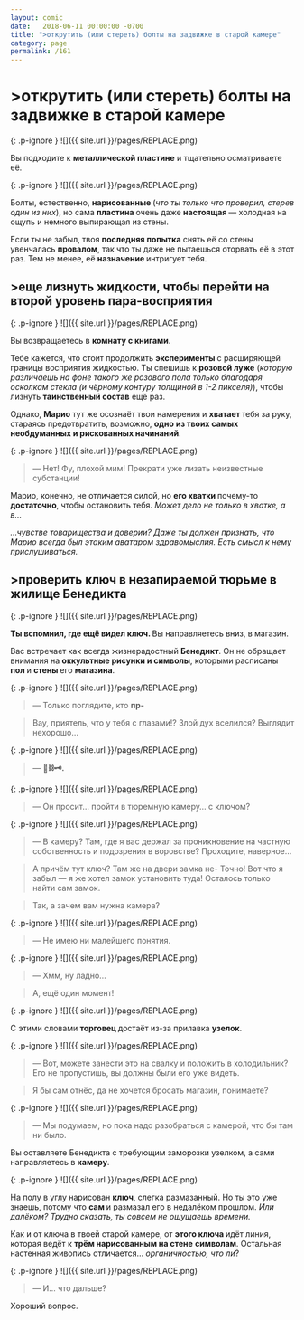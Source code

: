 ```yaml
---
layout: comic
date:   2018-06-11 00:00:00 -0700
title: ">открутить (или стереть) болты на задвижке в старой камере"
category: page
permalink: /161
---
```

# >открутить (или стереть) болты на задвижке в старой камере

{: .p-ignore }
![]({{ site.url }}/pages/REPLACE.png)

Вы подходите к <strong>металлической пластине</strong> и тщательно осматриваете её.

{: .p-ignore }
![]({{ site.url }}/pages/REPLACE.png)

Болты, естественно, <strong>нарисованные </strong>(<em>что ты только что проверил, стерев один из них</em>), но сама <strong>пластина </strong>очень даже <strong>настоящая </strong>— холодная на ощупь и немного выпирающая из стены.

Если ты не забыл, твоя <strong>последняя попытка</strong> снять её со стены увенчалась <strong>провалом</strong>, так что ты даже не пытаешься оторвать её в этот раз. Тем не менее, её <strong>назначение </strong>интригует тебя.

## >еще лизнуть жидкости, чтобы перейти на второй уровень пара-восприятия

{: .p-ignore }
![]({{ site.url }}/pages/REPLACE.png)

Вы возвращаетесь в <strong>комнату с книгами</strong>.

Тебе кажется, что стоит продолжить <strong>эксперименты </strong>с расширяющей границы восприятия жидкостью. Ты спешишь к <strong>розовой луже</strong> (<em>которую различаешь на фоне такого же розового пола только благодаря осколкам стекла (и чёрному контуру толщиной в 1-2 пикселя)</em>), чтобы лизнуть <strong>таинственный состав</strong> ещё раз.

Однако, <strong>Марио</strong> тут же осознаёт твои намерения и <strong>хватает </strong>тебя за руку, стараясь предотвратить, возможно, <strong>одно из твоих самых необдуманных и рискованных начинаний</strong>.

{: .p-ignore }
![]({{ site.url }}/pages/REPLACE.png)

<blockquote>— Нет! Фу, плохой мим! Прекрати уже лизать неизвестные субстанции!</blockquote>

Марио, конечно, не отличается силой, но <strong>его хватки </strong>почему-то <strong>достаточно</strong>, чтобы остановить тебя. <em>Может дело не только в хватке, а в…</em>

<em>…чувстве товарищества и доверии? Даже ты должен признать, что Марио всегда был этаким аватаром здравомыслия. Есть смысл к нему прислушиваться.</em>

## >проверить ключ в незапираемой тюрьме в жилище Бенедикта

{: .p-ignore }
![]({{ site.url }}/pages/REPLACE.png)

<strong>Ты вспомнил, где ещё видел ключ. </strong>Вы направляетесь вниз, в магазин.

Вас встречает как всегда жизнерадостный <strong>Бенедикт</strong>. Он не обращает внимания на <strong>оккультные рисунки и символы</strong>, которыми расписаны <strong>пол </strong>и <strong>стены </strong>его <strong>магазина</strong>.

{: .p-ignore }
![]({{ site.url }}/pages/REPLACE.png)

<blockquote>— Только поглядите, кто <strong>пр-</strong></blockquote>

<blockquote>Вау, приятель, что у тебя с глазами!? Злой дух вселился? Выглядит нехорошо…</blockquote>

{: .p-ignore }
![]({{ site.url }}/pages/REPLACE.png)

<blockquote>— <strong>🚪⛓️🗝️.</strong></blockquote>

{: .p-ignore }
![]({{ site.url }}/pages/REPLACE.png)

<blockquote>— Он просит… пройти в тюремную камеру… с ключом?</blockquote>

{: .p-ignore }
![]({{ site.url }}/pages/REPLACE.png)

<blockquote>— В камеру? Там, где я вас держал за проникновение на частную собственность и подозрения в воровстве? Проходите, наверное…</blockquote>

<blockquote>А причём тут ключ? Там же на двери замка не- Точно! Вот что я забыл — я же хотел замок установить туда! Осталось только найти сам замок.</blockquote>

<blockquote>Так, а зачем вам нужна камера?</blockquote>

{: .p-ignore }
![]({{ site.url }}/pages/REPLACE.png)

<blockquote>— Не имею ни малейшего понятия.</blockquote>

{: .p-ignore }
![]({{ site.url }}/pages/REPLACE.png)

<blockquote>— Хмм, ну ладно…</blockquote>

<blockquote>А, ещё один момент!</blockquote>

{: .p-ignore }
![]({{ site.url }}/pages/REPLACE.png)

С этими словами <strong>торговец </strong>достаёт из-за прилавка <strong>узелок</strong>.

{: .p-ignore }
![]({{ site.url }}/pages/REPLACE.png)

<blockquote>— Вот, можете занести это на свалку и положить в холодильник? Его не пропустишь, вы должны были его уже видеть.</blockquote>

<blockquote>Я бы сам отнёс, да не хочется бросать магазин, понимаете?</blockquote>

{: .p-ignore }
![]({{ site.url }}/pages/REPLACE.png)

<blockquote>— Мы подумаем, но пока надо разобраться с камерой, что бы там ни было.</blockquote>

Вы оставляете Бенедикта с требующим заморозки узелком, а сами направляетесь в <strong>камеру</strong>.

{: .p-ignore }
![]({{ site.url }}/pages/REPLACE.png)

На полу в углу нарисован <strong>ключ</strong>, слегка размазанный. Но ты это уже знаешь, потому что <strong>сам </strong>и размазал его в недалёком прошлом. <em>Или далёком? Трудно сказать, ты совсем не ощущаешь времени.</em>

Как и от ключа в твоей старой камере, от <strong>этого ключа </strong>идёт линия, которая ведёт к <strong>трём нарисованным на стене</strong> <strong>символам</strong>. Остальная настенная живопись отличается… <em>органичностью, что ли</em>?

{: .p-ignore }
![]({{ site.url }}/pages/REPLACE.png)

<blockquote>— И… что дальше?</blockquote>

Хороший вопрос.
